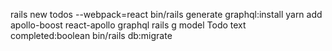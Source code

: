rails new todos --webpack=react
bin/rails generate graphql:install
yarn add apollo-boost react-apollo graphql
rails g model Todo text completed:boolean
bin/rails db:migrate
